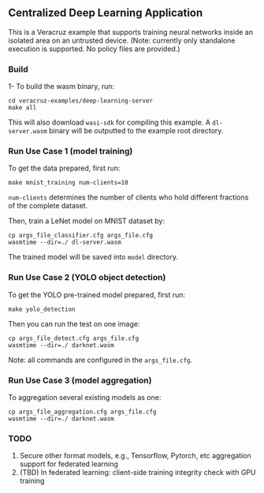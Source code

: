 ## Centralized Deep Learning Application

This is a Veracruz example that supports training neural networks inside an isolated area on an untrusted device.
(Note: currently only standalone execution is supported. No policy files are provided.)


### Build

1- To build the wasm binary, run:
```
cd veracruz-examples/deep-learning-server
make all
```
This will also download `wasi-sdk` for compiling this example. A `dl-server.wasm` binary will be outputted to the example root directory.


### Run Use Case  1 (model training)

To get the data prepared, first run:
```
make mnist_training num-clients=10
```
`num-clients` determines the number of clients who hold different fractions of the complete dataset.

Then, train a LeNet model on MNIST dataset by:
```
cp args_file_classifier.cfg args_file.cfg
wasmtime --dir=./ dl-server.wasm
```

The trained model will be saved into `model` directory.


### Run Use Case 2 (YOLO object detection)

To get the YOLO pre-trained model prepared, first run:
```
make yolo_detection
```

Then you can run the test on one image:
```
cp args_file_detect.cfg args_file.cfg
wasmtime --dir=./ darknet.wasm
```

Note: all commands are configured in the `args_file.cfg`.


### Run Use Case 3 (model aggregation)

To aggregation several existing models as one:
```
cp args_file_aggregation.cfg args_file.cfg
wasmtime --dir=./ darknet.wasm
```


### TODO
1. Secure other format models, e.g., Tensorflow, Pytorch, etc aggregation support for federated learning
2. (TBD) In federated learning: client-side training integrity check with GPU training